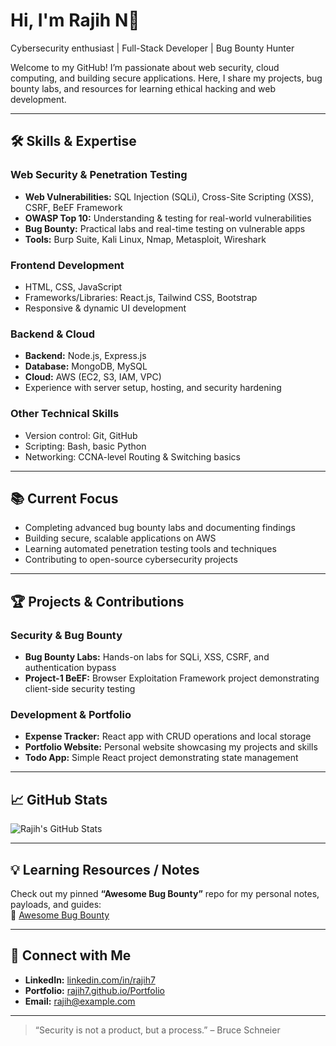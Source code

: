 # Hi, I'm Rajih N👋
Cybersecurity enthusiast | Full-Stack Developer | Bug Bounty Hunter  

Welcome to my GitHub! I’m passionate about web security, cloud computing, and building secure applications. Here, I share my projects, bug bounty labs, and resources for learning ethical hacking and web development.

---

## 🛠 Skills & Expertise

### Web Security & Penetration Testing
- **Web Vulnerabilities:** SQL Injection (SQLi), Cross-Site Scripting (XSS), CSRF, BeEF Framework  
- **OWASP Top 10:** Understanding & testing for real-world vulnerabilities  
- **Bug Bounty:** Practical labs and real-time testing on vulnerable apps  
- **Tools:** Burp Suite, Kali Linux, Nmap, Metasploit, Wireshark  

### Frontend Development
- HTML, CSS, JavaScript  
- Frameworks/Libraries: React.js, Tailwind CSS, Bootstrap  
- Responsive & dynamic UI development  

### Backend & Cloud
- **Backend:** Node.js, Express.js  
- **Database:** MongoDB, MySQL  
- **Cloud:** AWS (EC2, S3, IAM, VPC)  
- Experience with server setup, hosting, and security hardening  

### Other Technical Skills
- Version control: Git, GitHub  
- Scripting: Bash, basic Python  
- Networking: CCNA-level Routing & Switching basics  

---

## 📚 Current Focus
- Completing advanced bug bounty labs and documenting findings  
- Building secure, scalable applications on AWS  
- Learning automated penetration testing tools and techniques  
- Contributing to open-source cybersecurity projects  

---

## 🏆 Projects & Contributions
### Security & Bug Bounty
- **Bug Bounty Labs:** Hands-on labs for SQLi, XSS, CSRF, and authentication bypass  
- **Project-1 BeEF:** Browser Exploitation Framework project demonstrating client-side security testing  

### Development & Portfolio
- **Expense Tracker:** React app with CRUD operations and local storage  
- **Portfolio Website:** Personal website showcasing my projects and skills  
- **Todo App:** Simple React project demonstrating state management  

---

## 📈 GitHub Stats
![Rajih's GitHub Stats](https://github-readme-stats.vercel.app/api?username=Rajih7&show_icons=true&theme=radical)

---

## 💡 Learning Resources / Notes
Check out my pinned **“Awesome Bug Bounty”** repo for my personal notes, payloads, and guides:  
🔗 [Awesome Bug Bounty](https://github.com/Rajih7/bug-bounty-labs)

---

## 🤝 Connect with Me
- **LinkedIn:** [linkedin.com/in/rajih7](https://www.linkedin.com/in/rajih7)  
- **Portfolio:** [rajih7.github.io/Portfolio](https://rajih7.github.io/Portfolio)  
- **Email:** rajih@example.com  

---

> “Security is not a product, but a process.” – Bruce Schneier

